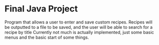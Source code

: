 # Final Java Project
Program that allows a user to enter and save custom recipes.
Recipes will be outputted to a file to be saved, and the user will be able to search for a recipe by title
Currently not much is actually implemented, just some basic menus and the basic start of some things.
